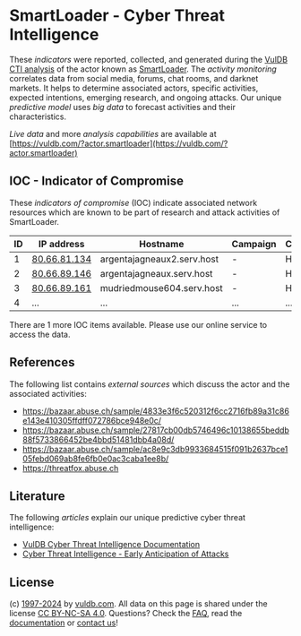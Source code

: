 # SmartLoader - Cyber Threat Intelligence

These _indicators_ were reported, collected, and generated during the [VulDB CTI analysis](https://vuldb.com/?kb.cti) of the actor known as [SmartLoader](https://vuldb.com/?actor.smartloader). The _activity monitoring_ correlates data from social media, forums, chat rooms, and darknet markets. It helps to determine associated actors, specific activities, expected intentions, emerging research, and ongoing attacks. Our unique _predictive model_ uses _big data_ to forecast activities and their characteristics.

_Live data_ and more _analysis capabilities_ are available at [https://vuldb.com/?actor.smartloader](https://vuldb.com/?actor.smartloader)

## IOC - Indicator of Compromise

These _indicators of compromise_ (IOC) indicate associated network resources which are known to be part of research and attack activities of SmartLoader.

ID | IP address | Hostname | Campaign | Confidence
-- | ---------- | -------- | -------- | ----------
1 | [80.66.81.134](https://vuldb.com/?ip.80.66.81.134) | argentajagneaux2.serv.host | - | High
2 | [80.66.89.146](https://vuldb.com/?ip.80.66.89.146) | argentajagneaux.serv.host | - | High
3 | [80.66.89.161](https://vuldb.com/?ip.80.66.89.161) | mudriedmouse604.serv.host | - | High
4 | ... | ... | ... | ...

There are 1 more IOC items available. Please use our online service to access the data.

## References

The following list contains _external sources_ which discuss the actor and the associated activities:

* https://bazaar.abuse.ch/sample/4833e3f6c520312f6cc2716fb89a31c86e143e410305ffdff072786bce948e0c/
* https://bazaar.abuse.ch/sample/27817cb00db5746496c10138655beddb88f5733866452be4bbd51481dbb4a08d/
* https://bazaar.abuse.ch/sample/ac8e9c3db9933684515f091b2637bce105febd069ab8fe6fb0e0ac3caba1ee8b/
* https://threatfox.abuse.ch

## Literature

The following _articles_ explain our unique predictive cyber threat intelligence:

* [VulDB Cyber Threat Intelligence Documentation](https://vuldb.com/?kb.cti)
* [Cyber Threat Intelligence - Early Anticipation of Attacks](https://www.scip.ch/en/?labs.20201022)

## License

(c) [1997-2024](https://vuldb.com/?kb.changelog) by [vuldb.com](https://vuldb.com/?kb.about). All data on this page is shared under the license [CC BY-NC-SA 4.0](https://creativecommons.org/licenses/by-nc-sa/4.0/). Questions? Check the [FAQ](https://vuldb.com/?kb.faq), read the [documentation](https://vuldb.com/?kb) or [contact us](https://vuldb.com/?contact)!
